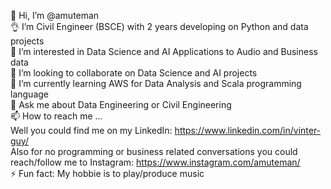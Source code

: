 👋 Hi, I’m @amuteman <br />
👌 I’m Civil Engineer (BSCE) with 2 years developing on Python and data projects <br />
👀 I’m interested in Data Science and AI Applications to Audio and Business data <br />
👯 I’m looking to collaborate on Data Science and AI projects <br />
🌱 I’m currently learning AWS for Data Analysis and Scala programming language <br />
💬 Ask me about Data Engineering or Civil Engineering <br />
📫 How to reach me ... <br /> Well you could find me on my LinkedIn: https://www.linkedin.com/in/vinter-guy/ <br /> Also for no programming or business related conversations you could reach/follow me to Instagram: https://www.instagram.com/amuteman/ <br />
⚡ Fun fact: My hobbie is to play/produce music
